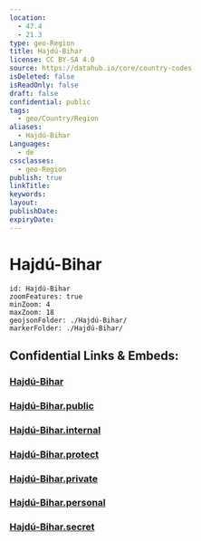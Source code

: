 ```yaml
---
location:
  - 47.4
  - 21.3
type: geo-Region
title: Hajdú-Bihar
license: CC BY-SA 4.0
source: https://datahub.io/core/country-codes
isDeleted: false
isReadOnly: false
draft: false
confidential: public
tags:
  - geo/Country/Region
aliases:
  - Hajdú-Bihar
Languages:
  - de
cssclasses:
  - geo-Region
publish: true
linkTitle:
keywords:
layout:
publishDate:
expiryDate:
---
```


# Hajdú-Bihar

```leaflet
id: Hajdú-Bihar
zoomFeatures: true 
minZoom: 4 
maxZoom: 18
geojsonFolder: ./Hajdú-Bihar/
markerFolder: ./Hajdú-Bihar/
```


## Confidential Links & Embeds: 

### [Hajdú-Bihar](/_Standards/Earth/Continent/Europe/Europe~East/Hungary/Counties~Hungary/Hajdú-Bihar.md) 

### [Hajdú-Bihar.public](/_public/Earth/Continent/Europe/Europe~East/Hungary/Counties~Hungary/Hajdú-Bihar.public.md) 

### [Hajdú-Bihar.internal](/_internal/Earth/Continent/Europe/Europe~East/Hungary/Counties~Hungary/Hajdú-Bihar.internal.md) 

### [Hajdú-Bihar.protect](/_protect/Earth/Continent/Europe/Europe~East/Hungary/Counties~Hungary/Hajdú-Bihar.protect.md) 

### [Hajdú-Bihar.private](/_private/Earth/Continent/Europe/Europe~East/Hungary/Counties~Hungary/Hajdú-Bihar.private.md) 

### [Hajdú-Bihar.personal](/_personal/Earth/Continent/Europe/Europe~East/Hungary/Counties~Hungary/Hajdú-Bihar.personal.md) 

### [Hajdú-Bihar.secret](/_secret/Earth/Continent/Europe/Europe~East/Hungary/Counties~Hungary/Hajdú-Bihar.secret.md)

